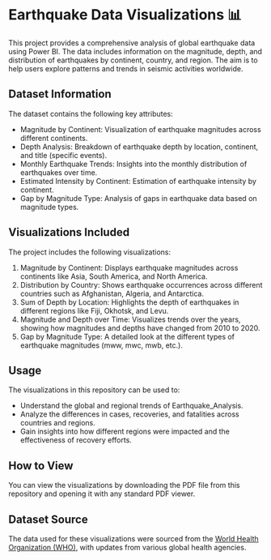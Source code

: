 # Earthquake Data Visualizations 📊

This project provides a comprehensive analysis of global earthquake data using Power BI. The data includes information on the magnitude, depth, and distribution of earthquakes by continent, country, and region. The aim is to help users explore patterns and trends in seismic activities worldwide.

## Dataset Information

The dataset contains the following key attributes:
-   Magnitude by Continent: Visualization of earthquake magnitudes across different continents.
-   Depth Analysis: Breakdown of earthquake depth by location, continent, and title (specific events).
-   Monthly Earthquake Trends: Insights into the monthly distribution of earthquakes over time.
-   Estimated Intensity by Continent: Estimation of earthquake intensity by continent.
-   Gap by Magnitude Type: Analysis of gaps in earthquake data based on magnitude types.
   
## Visualizations Included

The project includes the following visualizations:

1. Magnitude by Continent: Displays earthquake magnitudes across continents like Asia, South America, and North America.
2. Distribution by Country: Shows earthquake occurrences across different countries such as Afghanistan, Algeria, and Antarctica.
3. Sum of Depth by Location: Highlights the depth of earthquakes in different regions like Fiji, Okhotsk, and Levu.
4. Magnitude and Depth over Time: Visualizes trends over the years, showing how magnitudes and depths have changed from 2010 to 2020.
5. Gap by Magnitude Type: A detailed look at the different types of earthquake magnitudes (mww, mwc, mwb, etc.).
   
## Usage
The visualizations in this repository can be used to:
- Understand the global and regional trends of Earthquake_Analysis.
- Analyze the differences in cases, recoveries, and fatalities across countries and regions.
- Gain insights into how different regions were impacted and the effectiveness of recovery efforts.

## How to View
You can view the visualizations by downloading the PDF file from this repository and opening it with any standard PDF viewer.

## Dataset Source
The data used for these visualizations were sourced from the [World Health Organization (WHO)](https://www.who.int/), with updates from various global health agencies.
